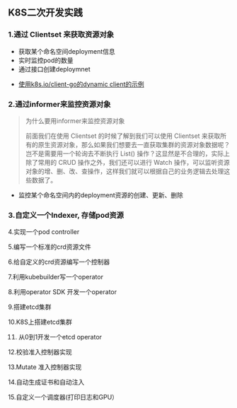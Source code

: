 ## K8S二次开发实践

### 1.通过 Clientset 来获取资源对象

- 获取某个命名空间deployment信息
- 实时监控pod的数量
- 通过接口创建deploymnet

* [使用k8s.io/client-go的dynamic client的示例](https://zhuanlan.zhihu.com/p/165970638)

### 2.通过informer来监控资源对象

> 为什么要用informer来监控资源对象
>
> 前面我们在使用 Clientset 的时候了解到我们可以使用 Clientset 来获取所有的原生资源对象，那么如果我们想要去一直获取集群的资源对象数据呢？岂不是需要用一个轮询去不断执行 List() 操作？这显然是不合理的，实际上除了常用的 CRUD 操作之外，我们还可以进行 Watch 操作，可以监听资源对象的增、删、改、查操作，这样我们就可以根据自己的业务逻辑去处理这些数据了。

* 监控某个命名空间内的deployment资源的创建、更新、删除

### 3.自定义一个Indexer, 存储pod资源



4.实现一个pod controller

5.编写一个标准的crd资源文件

6.给自定义的crd资源编写一个控制器

7.利用kubebuilder写一个operator

8.利用operator SDK 开发一个operator

9.搭建etcd集群

10.K8S上搭建etcd集群

11. 从0到1开发一个etcd operator

12.校验准入控制器实现

13.Mutate 准入控制器实现

14.自动生成证书和自动注入

15.自定义一个调度器(打印日志和GPU）